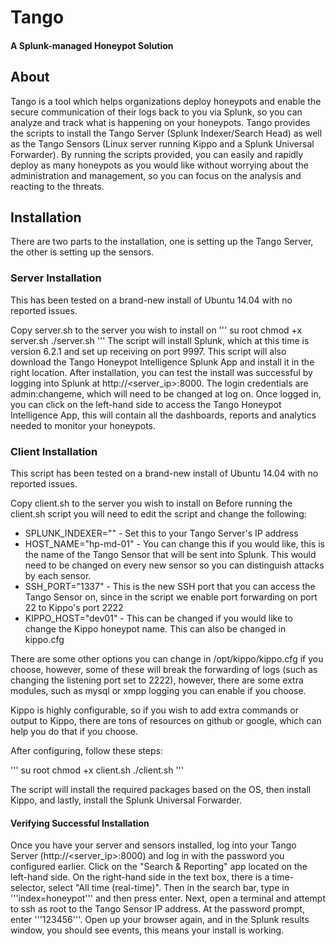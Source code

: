 # Tango
#### A Splunk-managed Honeypot Solution

## About
Tango is a tool which helps organizations deploy honeypots and enable the secure communication of their logs back to you via Splunk, so you can analyze and track what is happening on your honeypots. Tango provides the scripts to install the Tango Server (Splunk Indexer/Search Head) as well as the Tango Sensors (Linux server running Kippo and a Splunk Universal Forwarder). By running the scripts provided, you can easily and rapidly deploy as many honeypots as you would like without worrying about the administration and management, so you can focus on the analysis and reacting to the threats.

## Installation
There are two parts to the installation, one is setting up the Tango Server, the other is setting up the sensors. 

### Server Installation
This has been tested on a brand-new install of Ubuntu 14.04 with no reported issues.

Copy server.sh to the server you wish to install on
'''
su root
chmod +x server.sh
./server.sh
'''
The script will install Splunk, which at this time is version 6.2.1 and set up receiving on port 9997. This script will also download the Tango Honeypot Intelligence Splunk App and install it in the right location. After installation, you can test the install was successful by logging into Splunk at http://<server_ip>:8000. The login credentials are admin:changeme, which will need to be changed at log on. Once logged in, you can click on the left-hand side to access the Tango Honeypot Intelligence App, this will contain all the dashboards, reports and analytics needed to monitor your honeypots.

### Client Installation
This script has been tested on a brand-new install of Ubuntu 14.04 with no reported issues.

Copy client.sh to the server you wish to install on
Before running the client.sh script you will need to edit the script and change the following:

- SPLUNK_INDEXER="" - Set this to your Tango Server's IP address
- HOST_NAME="hp-md-01" - You can change this if you would like, this is the name of the Tango Sensor that will be sent into Splunk. This would need to be changed on every new sensor so you can distinguish attacks by each sensor.
- SSH_PORT="1337" - This is the new SSH port that you can access the Tango Sensor on, since in the script we enable port forwarding on port 22 to Kippo's port 2222
- KIPPO_HOST="dev01" - This can be changed if you would like to change the Kippo honeypot name. This can also be changed in kippo.cfg

There are some other options you can change in /opt/kippo/kippo.cfg if you choose, however, some of these will break the forwarding of logs (such as changing the listening port set to 2222), however, there are some extra modules, such as mysql or xmpp logging you can enable if you choose.

Kippo is highly configurable, so if you wish to add extra commands or output to Kippo, there are tons of resources on github or google, which can help you do that if you choose.

After configuring, follow these steps:

'''
su root
chmod +x client.sh
./client.sh
'''

The script will install the required packages based on the OS, then install Kippo, and lastly, install the Splunk Universal Forwarder. 

#### Verifying Successful Installation

Once you have your server and sensors installed, log into your Tango Server (http://<server_ip>:8000) and log in with the password you configured earlier. Click on the "Search & Reporting" app located on the left-hand side. On the right-hand side in the text box, there is a time-selector, select "All time (real-time)". Then in the search bar, type in '''index=honeypot''' and then press enter. Next, open a terminal and attempt to ssh as root to the Tango Sensor IP address. At the password prompt, enter '''123456'''. Open up your browser again, and in the Splunk results window, you should see events, this means your install is working. 



